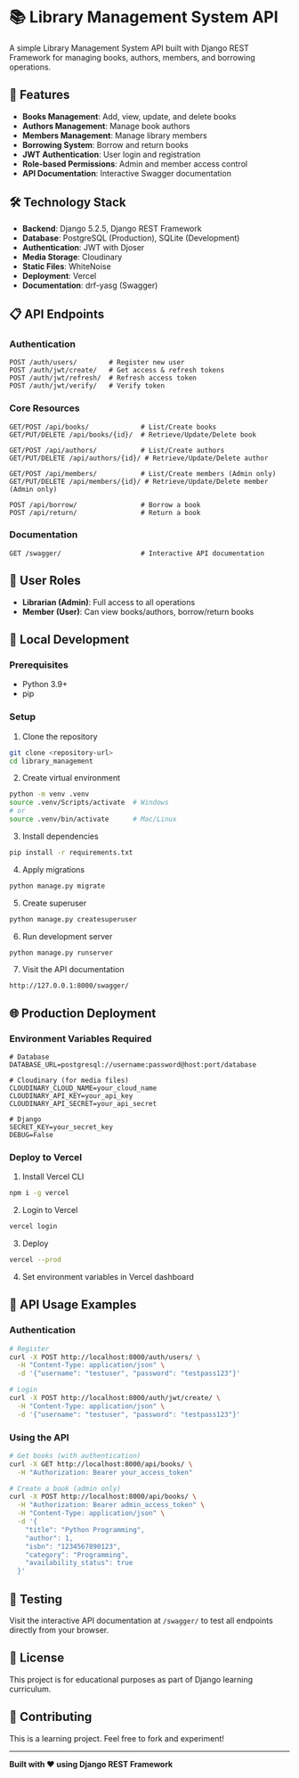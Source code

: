 # 📚 Library Management System API

A simple Library Management System API built with Django REST Framework for managing books, authors, members, and borrowing operations.

## 🚀 Features

- **Books Management**: Add, view, update, and delete books
- **Authors Management**: Manage book authors
- **Members Management**: Manage library members
- **Borrowing System**: Borrow and return books
- **JWT Authentication**: User login and registration
- **Role-based Permissions**: Admin and member access control
- **API Documentation**: Interactive Swagger documentation

## 🛠️ Technology Stack

- **Backend**: Django 5.2.5, Django REST Framework
- **Database**: PostgreSQL (Production), SQLite (Development)
- **Authentication**: JWT with Djoser
- **Media Storage**: Cloudinary
- **Static Files**: WhiteNoise
- **Deployment**: Vercel
- **Documentation**: drf-yasg (Swagger)

## 📋 API Endpoints

### Authentication
```
POST /auth/users/        # Register new user
POST /auth/jwt/create/   # Get access & refresh tokens
POST /auth/jwt/refresh/  # Refresh access token
POST /auth/jwt/verify/   # Verify token
```

### Core Resources
```
GET/POST /api/books/             # List/Create books
GET/PUT/DELETE /api/books/{id}/  # Retrieve/Update/Delete book

GET/POST /api/authors/           # List/Create authors
GET/PUT/DELETE /api/authors/{id}/ # Retrieve/Update/Delete author

GET/POST /api/members/           # List/Create members (Admin only)
GET/PUT/DELETE /api/members/{id}/ # Retrieve/Update/Delete member (Admin only)

POST /api/borrow/                # Borrow a book
POST /api/return/                # Return a book
```

### Documentation
```
GET /swagger/                    # Interactive API documentation
```

## 🔐 User Roles

- **Librarian (Admin)**: Full access to all operations
- **Member (User)**: Can view books/authors, borrow/return books

## 🚀 Local Development

### Prerequisites
- Python 3.9+
- pip

### Setup
1. Clone the repository
```bash
git clone <repository-url>
cd library_management
```

2. Create virtual environment
```bash
python -m venv .venv
source .venv/Scripts/activate  # Windows
# or
source .venv/bin/activate      # Mac/Linux
```

3. Install dependencies
```bash
pip install -r requirements.txt
```

4. Apply migrations
```bash
python manage.py migrate
```

5. Create superuser
```bash
python manage.py createsuperuser
```

6. Run development server
```bash
python manage.py runserver
```

7. Visit the API documentation
```
http://127.0.0.1:8000/swagger/
```

## 🌐 Production Deployment

### Environment Variables Required

```env
# Database
DATABASE_URL=postgresql://username:password@host:port/database

# Cloudinary (for media files)
CLOUDINARY_CLOUD_NAME=your_cloud_name
CLOUDINARY_API_KEY=your_api_key
CLOUDINARY_API_SECRET=your_api_secret

# Django
SECRET_KEY=your_secret_key
DEBUG=False
```

### Deploy to Vercel

1. Install Vercel CLI
```bash
npm i -g vercel
```

2. Login to Vercel
```bash
vercel login
```

3. Deploy
```bash
vercel --prod
```

4. Set environment variables in Vercel dashboard

## 📝 API Usage Examples

### Authentication
```bash
# Register
curl -X POST http://localhost:8000/auth/users/ \
  -H "Content-Type: application/json" \
  -d '{"username": "testuser", "password": "testpass123"}'

# Login
curl -X POST http://localhost:8000/auth/jwt/create/ \
  -H "Content-Type: application/json" \
  -d '{"username": "testuser", "password": "testpass123"}'
```

### Using the API
```bash
# Get books (with authentication)
curl -X GET http://localhost:8000/api/books/ \
  -H "Authorization: Bearer your_access_token"

# Create a book (admin only)
curl -X POST http://localhost:8000/api/books/ \
  -H "Authorization: Bearer admin_access_token" \
  -H "Content-Type: application/json" \
  -d '{
    "title": "Python Programming", 
    "author": 1, 
    "isbn": "1234567890123",
    "category": "Programming",
    "availability_status": true
  }'
```

## 🧪 Testing

Visit the interactive API documentation at `/swagger/` to test all endpoints directly from your browser.

## 📄 License

This project is for educational purposes as part of Django learning curriculum.

## 🤝 Contributing

This is a learning project. Feel free to fork and experiment!

---

**Built with ❤️ using Django REST Framework**
